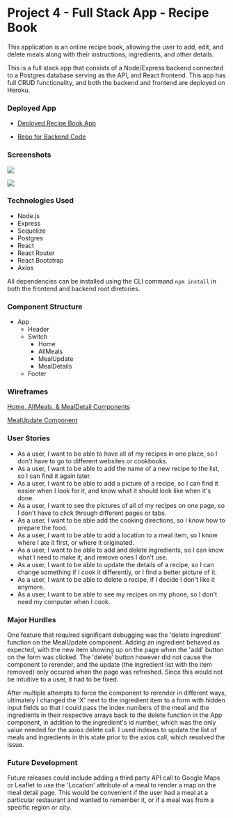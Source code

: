 # Project 4 - Full Stack App - Recipe Book

This application is an online recipe book, allowing the user to add, edit, and delete meals along with their instructions, ingredients, and other details.  

This is a full stack app that consists of a Node/Express backend connected to a Postgres database serving as the API, and React frontend. This app has full CRUD functionality, and both the backend and frontend are deployed on Heroku. 

### Deployed App
- [Deployed Recipe Book App](https://chadwick-project-4-frontend.herokuapp.com/)

- [Repo for Backend Code](https://github.com/sethchad/project-4-backend)

### Screenshots

![](https://i.imgur.com/iJAWaUb.png)

![](https://i.imgur.com/tLcr97B.png)

### Technologies Used 
- Node.js
- Express
- Sequelize
- Postgres
- React 
- React Router
- React Bootstrap
- Axios 

All dependencies can be installed using the CLI command ```npm install``` in both the frontend and backend root diretories.  

### Component Structure 
- App 
  - Header
  - Switch
      * Home
      * AllMeals
      * MealUpdate
      * MealDetails
  - Footer

### Wireframes 

  [Home, AllMeals, & MealDetail Components](/planning/IMG_8206.jpg)
  
  [MealUpdate Component](/planning/IMG_8207.jpg)


  ### User Stories
  - As a user, I want to be able to have all of my recipes in one place, so I don't have to go to different websites or cookbooks. 
  - As a user, I want to be able to add the name of a new recipe to the list, so I can find it again later.  
  - As a user, I want to be able to add a picture of a recipe, so I can find it easier when I look for it, and know what it should look like when it's done. 
  - As a user, I want to see the pictures of all of my recipes on one page, so I don't have to click through different pages or tabs. 
  - As a user, I want to be able add the cooking directions, so I know how to prepare the food. 
  - As a user, I want to be able to add a location to a meal item, so I know where I ate it first, or where it originated. 
  - As a user, I want to be able to add and delete ingredients, so I can know what I need to make it, and remove ones I don't use. 
  - As a user, I want to be able to update the details of a recipe, so I can change something if I cook it differently, or I find a better picture of it. 
  - As a user, I want to be able to delete a recipe, if I decide I don't like it anymore. 
  - As a user, I want to be able to see my recipes on my phone, so I don't need my computer when I cook. 

### Major Hurdles
One feature that required significant debugging was the 'delete ingredient' function on the MealUpdate component. Adding an ingredient behaved as expected, with the new item showing up on the page when the 'add' button on the form was clicked. The 'delete' button however did not cause the component to rerender, and the update (the ingredient list with the item removed) only occured when the page was refreshed. Since this would not be intuitive to a user, it had to be fixed. 

After multiple attempts to force the component to rerender in different ways, ultimately I changed the 'X' next to the ingredient item to a form with hidden input fields so that I could pass the index numbers of the meal and the ingredients in their respective arrays back to the delete function in the App component, in addition to the ingredient's id number, which was the only value needed for the axios delete call. I used indexes to update the list of meals and ingredients in this.state prior to the axios call, which resolved the issue. 

### Future Development
Future releases could include adding a third party API call to Google Maps or Leaflet to use the 'Location' attribute of a meal to render a map on the meal detail page. This would be convenient if the user had a meal at a particular restaurant and wanted to remember it, or if a meal was from a specific region or city. 